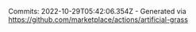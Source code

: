 Commits: 2022-10-29T05:42:06.354Z - Generated via https://github.com/marketplace/actions/artificial-grass
<br>

